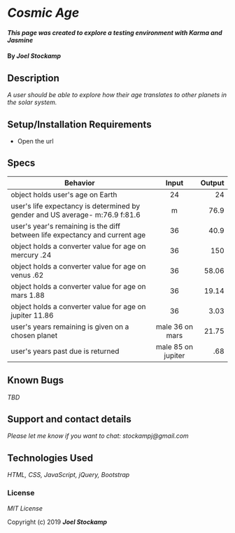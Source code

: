 # _Cosmic Age_

#### _This page was created to explore a testing environment with Karma and Jasmine_

#### By _Joel Stockamp_

## Description

_A user should be able to explore how their age translates to other planets in the solar system._

## Setup/Installation Requirements

* Open the url


## Specs
| Behavior | Input | Output |
| ------------- |:-------------:| -----:|
|object holds user's age on Earth|24|24|
|user's life expectancy is determined by gender and US average- m:76.9 f:81.6 |m|76.9|
|user's year's remaining is the diff between life expectancy and current age|36|40.9|
|object holds a converter value for age on mercury .24|36|150|
|object holds a converter value for age on venus .62 |36|58.06|
|object holds a converter value for age on mars 1.88 |36|19.14|
|object holds a converter value for age on jupiter 11.86|36|3.03|
|user's years remaining is given on a chosen planet|male 36 on mars|21.75|
|user's years past due is returned |male 85 on jupiter |.68|


## Known Bugs

_TBD_

## Support and contact details

_Please let me know if you want to chat: stockampj@gmail.com_

## Technologies Used

_HTML, CSS, JavaScript, jQuery, Bootstrap_

### License

*MIT License*

Copyright (c) 2019 **_Joel Stockamp_**
